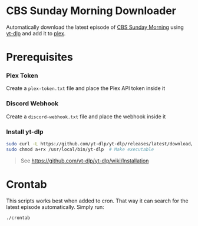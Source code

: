 # CBS Sunday Morning Downloader
Automatically download the latest episode of [CBS Sunday Morning](https://www.cbsnews.com/sunday-morning/) using [yt-dlp](https://github.com/yt-dlp/yt-dlp) and add it to [plex](https://plex.tv).

# Prerequisites
### Plex Token
Create a `plex-token.txt` file and place the Plex API token inside it

### Discord Webhook
Create a `discord-webhook.txt` file and place the webhook inside it

### Install yt-dlp
```bash
sudo curl -L https://github.com/yt-dlp/yt-dlp/releases/latest/download/yt-dlp -o /usr/local/bin/yt-dlp
sudo chmod a+rx /usr/local/bin/yt-dlp  # Make executable
```
> See https://github.com/yt-dlp/yt-dlp/wiki/Installation

# Crontab
This scripts works best when added to cron. That way it can search for the latest episode automatically. Simply run: 
```bash
./crontab
```
